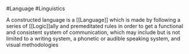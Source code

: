 #Language #Linguistics 

A constructed language is a [[Language]] which is made by following a series of [[Logic]]ally and premeditated rules in order to get a functional and consistent system of communication, which may include but is not limited to a writing system, a phonetic or audible speaking system, and visual methodologies